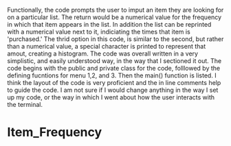 Functionally, the code prompts the user to imput an item they are looking for on a particular list.  The return would be a numerical value for the frequency in which that item appears in the list. In addition the list can be reprinted with a numerical value next to it, indiciating the times that item is 'purchased.' The thrid option in this code, is similar to the second, but rather than a numerical value, a special character is printed to represent that amout, creating a histogram. 
The code was overall written in a very simplistic, and easily understood way, in the way that I sectioned it out. The code begins with the public and private class for the code, folllowed by the defining fucntions for menu 1,2, and 3. Then the main() function is listed. I think the layout of the code is very proficient and the in line comments help to guide the code. I am not sure if I would change anything in the way I set up my code, or the way in which I went about how the user interacts with the terminal. 
# Item_Frequency


